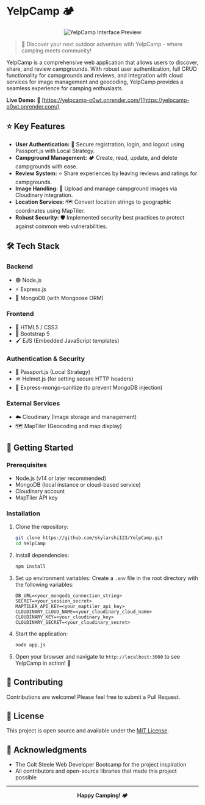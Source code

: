 # YelpCamp 🏕️

<div align="center">
  <img src="https://images.unsplash.com/photo-1476041800959-2f6bb412c8ce?q=80&w=3540&auto=format&fit=crop&ixlib=rb-4.0.3&ixid=M3wxMjA3fDB8MHxwaG90by1wYWdlfHx8fGVufDB8fHx8fA%3D%3D" alt="YelpCamp Interface Preview" />
</div>

> 🌲 Discover your next outdoor adventure with YelpCamp - where camping meets community!

YelpCamp is a comprehensive web application that allows users to discover, share, and review campgrounds. With robust user authentication, full CRUD functionality for campgrounds and reviews, and integration with cloud services for image management and geocoding, YelpCamp provides a seamless experience for camping enthusiasts.

**Live Demo:** 🔗 [https://yelpcamp-o0wt.onrender.com/](https://yelpcamp-o0wt.onrender.com/)

## ⭐ Key Features

- **User Authentication:** 🔐 Secure registration, login, and logout using Passport.js with Local Strategy.
- **Campground Management:** 🏕️ Create, read, update, and delete campgrounds with ease.
- **Review System:** ⭐ Share experiences by leaving reviews and ratings for campgrounds.
- **Image Handling:** 📸 Upload and manage campground images via Cloudinary integration.
- **Location Services:** 🗺️ Convert location strings to geographic coordinates using MapTiler.
- **Robust Security:** 🛡️ Implemented security best practices to protect against common web vulnerabilities.

## 🛠️ Tech Stack

### Backend
- 🟢 Node.js
- ⚡ Express.js
- 🍃 MongoDB (with Mongoose ORM)

### Frontend
- 📄 HTML5 / CSS3
- 🎨 Bootstrap 5
- 🖌️ EJS (Embedded JavaScript templates)

### Authentication & Security
- 🔑 Passport.js (Local Strategy)
- 🪖 Helmet.js (for setting secure HTTP headers)
- 🧹 Express-mongo-sanitize (to prevent MongoDB injection)

### External Services
- ☁️ Cloudinary (Image storage and management)
- 🗺️ MapTiler (Geocoding and map display)

## 🚀 Getting Started

### Prerequisites
- Node.js (v14 or later recommended)
- MongoDB (local instance or cloud-based service)
- Cloudinary account
- MapTiler API key

### Installation

1. Clone the repository:
   ```bash
   git clone https://github.com/skylarshi123/YelpCamp.git
   cd YelpCamp
   ```

2. Install dependencies:
   ```bash
   npm install
   ```

3. Set up environment variables:
   Create a `.env` file in the root directory with the following variables:
   ```
   DB_URL=<your_mongodb_connection_string>
   SECRET=<your_session_secret>
   MAPTILER_API_KEY=<your_maptiler_api_key>
   CLOUDINARY_CLOUD_NAME=<your_cloudinary_cloud_name>
   CLOUDINARY_KEY=<your_cloudinary_key>
   CLOUDINARY_SECRET=<your_cloudinary_secret>
   ```

4. Start the application:
   ```bash
   node app.js
   ```

5. Open your browser and navigate to `http://localhost:3000` to see YelpCamp in action! 🎉

## 👥 Contributing

Contributions are welcome! Please feel free to submit a Pull Request.

## 📄 License

This project is open source and available under the [MIT License](LICENSE).

## 🙏 Acknowledgments

- The Colt Steele Web Developer Bootcamp for the project inspiration
- All contributors and open-source libraries that made this project possible

---
<div align="center">
  <strong>Happy Camping! 🏕️ </strong>
</div>
